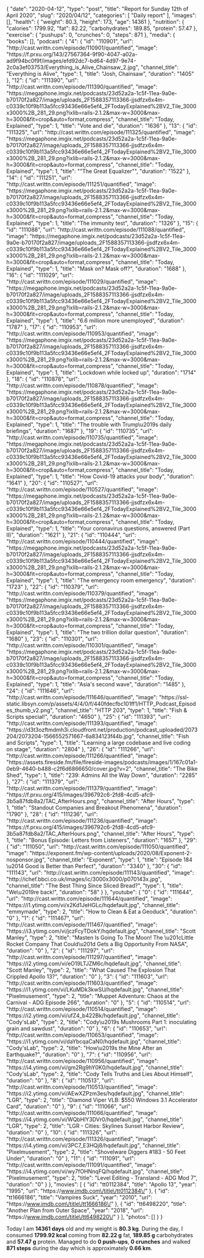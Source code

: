 {
    "date": "2020-04-12",
    "type": "post",
    "title": "Report for Sunday 12th of April 2020",
    "slug": "2020\/04\/12",
    "categories": [
        "Daily report"
    ],
    "images": [],
    "health": {
        "weight": 80.3,
        "height": 173,
        "age": 14361
    },
    "nutrition": {
        "calories": 1799.92,
        "fat": 82.22,
        "carbohydrates": 189.85,
        "protein": 57.47
    },
    "exercise": {
        "pushups": 0,
        "crunches": 0,
        "steps": 871
    },
    "media": {
        "books": [],
        "podcast": {
            "4": {
                "id": "110901",
                "url": "http:\/\/cast.writtn.com\/episode\/110901\/quantified",
                "image": "https:\/\/f.prxu.org\/143\/27567364-9f90-4047-a02a-ad9f94bc0f9f\/images\/efd92dc7-bd64-4d97-9e74-2c0a3ef03753\/Everything_is_Alive_Chainsaw_2.jpg",
                "channel_title": "Everything is Alive",
                "type": 1,
                "title": "Josh, Chainsaw",
                "duration": "1405"
            },
            "12": {
                "id": "111390",
                "url": "http:\/\/cast.writtn.com\/episode\/111390\/quantified",
                "image": "https:\/\/megaphone.imgix.net\/podcasts\/23d52a2a-1c5f-11ea-9a0e-b70170f2a827\/image\/uploads_2F1588357113366-jjsdfzx6x4m-c0339c10f9b113a5fcc93436e66e5ef4_2FTodayExplained%2BV2_Tile_3000x3000%2B_281_29.png?ixlib=rails-2.1.2&max-w=3000&max-h=3000&fit=crop&auto=format,compress",
                "channel_title": "Today, Explained",
                "type": 1,
                "title": "Vote and die",
                "duration": "1636"
            },
            "13": {
                "id": "111325",
                "url": "http:\/\/cast.writtn.com\/episode\/111325\/quantified",
                "image": "https:\/\/megaphone.imgix.net\/podcasts\/23d52a2a-1c5f-11ea-9a0e-b70170f2a827\/image\/uploads_2F1588357113366-jjsdfzx6x4m-c0339c10f9b113a5fcc93436e66e5ef4_2FTodayExplained%2BV2_Tile_3000x3000%2B_281_29.png?ixlib=rails-2.1.2&max-w=3000&max-h=3000&fit=crop&auto=format,compress",
                "channel_title": "Today, Explained",
                "type": 1,
                "title": "\"The Great Equalizer\"",
                "duration": "1522"
            },
            "14": {
                "id": "111251",
                "url": "http:\/\/cast.writtn.com\/episode\/111251\/quantified",
                "image": "https:\/\/megaphone.imgix.net\/podcasts\/23d52a2a-1c5f-11ea-9a0e-b70170f2a827\/image\/uploads_2F1588357113366-jjsdfzx6x4m-c0339c10f9b113a5fcc93436e66e5ef4_2FTodayExplained%2BV2_Tile_3000x3000%2B_281_29.png?ixlib=rails-2.1.2&max-w=3000&max-h=3000&fit=crop&auto=format,compress",
                "channel_title": "Today, Explained",
                "type": 1,
                "title": "The immunity test",
                "duration": "1326"
            },
            "15": {
                "id": "111088",
                "url": "http:\/\/cast.writtn.com\/episode\/111088\/quantified",
                "image": "https:\/\/megaphone.imgix.net\/podcasts\/23d52a2a-1c5f-11ea-9a0e-b70170f2a827\/image\/uploads_2F1588357113366-jjsdfzx6x4m-c0339c10f9b113a5fcc93436e66e5ef4_2FTodayExplained%2BV2_Tile_3000x3000%2B_281_29.png?ixlib=rails-2.1.2&max-w=3000&max-h=3000&fit=crop&auto=format,compress",
                "channel_title": "Today, Explained",
                "type": 1,
                "title": "Mask on? Mask off?",
                "duration": "1688"
            },
            "16": {
                "id": "111029",
                "url": "http:\/\/cast.writtn.com\/episode\/111029\/quantified",
                "image": "https:\/\/megaphone.imgix.net\/podcasts\/23d52a2a-1c5f-11ea-9a0e-b70170f2a827\/image\/uploads_2F1588357113366-jjsdfzx6x4m-c0339c10f9b113a5fcc93436e66e5ef4_2FTodayExplained%2BV2_Tile_3000x3000%2B_281_29.png?ixlib=rails-2.1.2&max-w=3000&max-h=3000&fit=crop&auto=format,compress",
                "channel_title": "Today, Explained",
                "type": 1,
                "title": "6.6 million more unemployed",
                "duration": "1787"
            },
            "17": {
                "id": "110953",
                "url": "http:\/\/cast.writtn.com\/episode\/110953\/quantified",
                "image": "https:\/\/megaphone.imgix.net\/podcasts\/23d52a2a-1c5f-11ea-9a0e-b70170f2a827\/image\/uploads_2F1588357113366-jjsdfzx6x4m-c0339c10f9b113a5fcc93436e66e5ef4_2FTodayExplained%2BV2_Tile_3000x3000%2B_281_29.png?ixlib=rails-2.1.2&max-w=3000&max-h=3000&fit=crop&auto=format,compress",
                "channel_title": "Today, Explained",
                "type": 1,
                "title": "Lockdown while locked up",
                "duration": "1714"
            },
            "18": {
                "id": "110878",
                "url": "http:\/\/cast.writtn.com\/episode\/110878\/quantified",
                "image": "https:\/\/megaphone.imgix.net\/podcasts\/23d52a2a-1c5f-11ea-9a0e-b70170f2a827\/image\/uploads_2F1588357113366-jjsdfzx6x4m-c0339c10f9b113a5fcc93436e66e5ef4_2FTodayExplained%2BV2_Tile_3000x3000%2B_281_29.png?ixlib=rails-2.1.2&max-w=3000&max-h=3000&fit=crop&auto=format,compress",
                "channel_title": "Today, Explained",
                "type": 1,
                "title": "The trouble with Trump\u2019s daily briefings",
                "duration": "1687"
            },
            "19": {
                "id": "110735",
                "url": "http:\/\/cast.writtn.com\/episode\/110735\/quantified",
                "image": "https:\/\/megaphone.imgix.net\/podcasts\/23d52a2a-1c5f-11ea-9a0e-b70170f2a827\/image\/uploads_2F1588357113366-jjsdfzx6x4m-c0339c10f9b113a5fcc93436e66e5ef4_2FTodayExplained%2BV2_Tile_3000x3000%2B_281_29.png?ixlib=rails-2.1.2&max-w=3000&max-h=3000&fit=crop&auto=format,compress",
                "channel_title": "Today, Explained",
                "type": 1,
                "title": "How Covid-19 attacks your body",
                "duration": "1641"
            },
            "20": {
                "id": "110527",
                "url": "http:\/\/cast.writtn.com\/episode\/110527\/quantified",
                "image": "https:\/\/megaphone.imgix.net\/podcasts\/23d52a2a-1c5f-11ea-9a0e-b70170f2a827\/image\/uploads_2F1588357113366-jjsdfzx6x4m-c0339c10f9b113a5fcc93436e66e5ef4_2FTodayExplained%2BV2_Tile_3000x3000%2B_281_29.png?ixlib=rails-2.1.2&max-w=3000&max-h=3000&fit=crop&auto=format,compress",
                "channel_title": "Today, Explained",
                "type": 1,
                "title": "Your coronavirus questions, answered (Part II)",
                "duration": "1621"
            },
            "21": {
                "id": "110444",
                "url": "http:\/\/cast.writtn.com\/episode\/110444\/quantified",
                "image": "https:\/\/megaphone.imgix.net\/podcasts\/23d52a2a-1c5f-11ea-9a0e-b70170f2a827\/image\/uploads_2F1588357113366-jjsdfzx6x4m-c0339c10f9b113a5fcc93436e66e5ef4_2FTodayExplained%2BV2_Tile_3000x3000%2B_281_29.png?ixlib=rails-2.1.2&max-w=3000&max-h=3000&fit=crop&auto=format,compress",
                "channel_title": "Today, Explained",
                "type": 1,
                "title": "The emergency room emergency",
                "duration": "1723"
            },
            "22": {
                "id": "110379",
                "url": "http:\/\/cast.writtn.com\/episode\/110379\/quantified",
                "image": "https:\/\/megaphone.imgix.net\/podcasts\/23d52a2a-1c5f-11ea-9a0e-b70170f2a827\/image\/uploads_2F1588357113366-jjsdfzx6x4m-c0339c10f9b113a5fcc93436e66e5ef4_2FTodayExplained%2BV2_Tile_3000x3000%2B_281_29.png?ixlib=rails-2.1.2&max-w=3000&max-h=3000&fit=crop&auto=format,compress",
                "channel_title": "Today, Explained",
                "type": 1,
                "title": "The two trillion dollar question",
                "duration": "1680"
            },
            "23": {
                "id": "110301",
                "url": "http:\/\/cast.writtn.com\/episode\/110301\/quantified",
                "image": "https:\/\/megaphone.imgix.net\/podcasts\/23d52a2a-1c5f-11ea-9a0e-b70170f2a827\/image\/uploads_2F1588357113366-jjsdfzx6x4m-c0339c10f9b113a5fcc93436e66e5ef4_2FTodayExplained%2BV2_Tile_3000x3000%2B_281_29.png?ixlib=rails-2.1.2&max-w=3000&max-h=3000&fit=crop&auto=format,compress",
                "channel_title": "Today, Explained",
                "type": 1,
                "title": "Asia's second wave",
                "duration": "1485"
            },
            "24": {
                "id": "111646",
                "url": "http:\/\/cast.writtn.com\/episode\/111646\/quantified",
                "image": "https:\/\/ssl-static.libsyn.com\/p\/assets\/4\/4\/0\/f\/440fdecfbc101ff1\/HTTP_Podcast_Episodes_thumb_v2.png",
                "channel_title": "HTTP 203",
                "type": 1,
                "title": "Fish & Scripts special!",
                "duration": "4650"
            },
            "25": {
                "id": "111393",
                "url": "http:\/\/cast.writtn.com\/episode\/111393\/quantified",
                "image": "https:\/\/d3t3ozftmdmh3i.cloudfront.net\/production\/podcast_uploaded\/2073204\/2073204-1566552571667-6a834123f44b.jpg",
                "channel_title": "Fish and Scripts",
                "type": 1,
                "title": "Learning a large codebase and live coding on stage",
                "duration": "2804"
            },
            "26": {
                "id": "111266",
                "url": "http:\/\/cast.writtn.com\/episode\/111266\/quantified",
                "image": "https:\/\/assets.fireside.fm\/file\/fireside-images\/podcasts\/images\/1\/167c01a1-0eb9-4640-b488-c2f6d6866650\/cover.jpg?v=2",
                "channel_title": "The Bike Shed",
                "type": 1,
                "title": "239: Admins All the Way Down",
                "duration": "2285"
            },
            "27": {
                "id": "111379",
                "url": "http:\/\/cast.writtn.com\/episode\/111379\/quantified",
                "image": "https:\/\/f.prxu.org\/415\/images\/396792c6-2fd8-4cd5-afc9-3b5a87fdb8a2\/TAC_AfterHours.png",
                "channel_title": "After Hours",
                "type": 1,
                "title": "Standout Companies and Breakout Phenomena",
                "duration": "1790"
            },
            "28": {
                "id": "111236",
                "url": "http:\/\/cast.writtn.com\/episode\/111236\/quantified",
                "image": "https:\/\/f.prxu.org\/415\/images\/396792c6-2fd8-4cd5-afc9-3b5a87fdb8a2\/TAC_AfterHours.png",
                "channel_title": "After Hours",
                "type": 1,
                "title": "Bonus Episode: Letters from Listeners",
                "duration": "1657"
            },
            "29": {
                "id": "111050",
                "url": "http:\/\/cast.writtn.com\/episode\/111050\/quantified",
                "image": "https:\/\/exponent.fm\/wp-content\/uploads\/2020\/08\/Exponent-2-nosponsor.jpg",
                "channel_title": "Exponent",
                "type": 1,
                "title": "Episode 184 \u2014 Good is Better than Perfect",
                "duration": "3340"
            },
            "30": {
                "id": "111143",
                "url": "http:\/\/cast.writtn.com\/episode\/111143\/quantified",
                "image": "http:\/\/ichef.bbci.co.uk\/images\/ic\/3000x3000\/p070143x.jpg",
                "channel_title": "The Best Thing Since Sliced Bread?",
                "type": 1,
                "title": "We\u2019re back!",
                "duration": "58"
            }
        },
        "youtube": {
            "0": {
                "id": "111644",
                "url": "http:\/\/cast.writtn.com\/episode\/111644\/quantified",
                "image": "https:\/\/i1.ytimg.com\/vi\/x2Kd1JeHGLc\/hqdefault.jpg",
                "channel_title": "emmymade",
                "type": 2,
                "title": "How to Clean & Eat a Geoduck",
                "duration": "0"
            },
            "1": {
                "id": "111467",
                "url": "http:\/\/cast.writtn.com\/episode\/111467\/quantified",
                "image": "https:\/\/i3.ytimg.com\/vi\/jczFcyTDokY\/hqdefault.jpg",
                "channel_title": "Scott Manley",
                "type": 2,
                "title": "Masten Is Going To The Moon! The \u201cLittle Rocket Company That Could\u201d Gets a Big Opportunity From NASA",
                "duration": "0"
            },
            "2": {
                "id": "111297",
                "url": "http:\/\/cast.writtn.com\/episode\/111297\/quantified",
                "image": "https:\/\/i2.ytimg.com\/vi\/eO19LTJZM6c\/hqdefault.jpg",
                "channel_title": "Scott Manley",
                "type": 2,
                "title": "What Caused The Explosion That Crippled Apollo 13?",
                "duration": "0"
            },
            "3": {
                "id": "111603",
                "url": "http:\/\/cast.writtn.com\/episode\/111603\/quantified",
                "image": "https:\/\/i1.ytimg.com\/vi\/LKuMDk3kwSU\/hqdefault.jpg",
                "channel_title": "Pixelmusement",
                "type": 2,
                "title": "Muppet Adventure: Chaos at the Carnival - ADG Episode 266",
                "duration": "0"
            },
            "5": {
                "id": "110514",
                "url": "http:\/\/cast.writtn.com\/episode\/110514\/quantified",
                "image": "https:\/\/i2.ytimg.com\/vi\/ufZ4_b422Bk\/hqdefault.jpg",
                "channel_title": "Cody'sLab",
                "type": 2,
                "title": "Cody\u2019s Mushrooms Part 1: inoculating grain and sawdust",
                "duration": "0"
            },
            "6": {
                "id": "110653",
                "url": "http:\/\/cast.writtn.com\/episode\/110653\/quantified",
                "image": "https:\/\/i1.ytimg.com\/vi\/daYbcqaCaN0\/hqdefault.jpg",
                "channel_title": "Cody'sLab",
                "type": 2,
                "title": "How\u2019s the Mine After an Earthquake?",
                "duration": "0"
            },
            "7": {
                "id": "110956",
                "url": "http:\/\/cast.writtn.com\/episode\/110956\/quantified",
                "image": "https:\/\/i4.ytimg.com\/vi\/gm2Rg9hY0K0\/hqdefault.jpg",
                "channel_title": "Cody'sLab",
                "type": 2,
                "title": "Cody Tells Truths and Lies About Himself",
                "duration": "0"
            },
            "8": {
                "id": "110513",
                "url": "http:\/\/cast.writtn.com\/episode\/110513\/quantified",
                "image": "https:\/\/i2.ytimg.com\/vi\/AEwXZPzm3es\/hqdefault.jpg",
                "channel_title": "LGR",
                "type": 2,
                "title": "Diamond Viper VLB: $550 Windows 3.1 Accelerator Card",
                "duration": "0"
            },
            "9": {
                "id": "111066",
                "url": "http:\/\/cast.writtn.com\/episode\/111066\/quantified",
                "image": "https:\/\/i4.ytimg.com\/vi\/WQbHlY3DVr0\/hqdefault.jpg",
                "channel_title": "LGR",
                "type": 2,
                "title": "LGR - Cities: Skylines Sunset Harbor Review",
                "duration": "0"
            },
            "10": {
                "id": "111326",
                "url": "http:\/\/cast.writtn.com\/episode\/111326\/quantified",
                "image": "https:\/\/i4.ytimg.com\/vi\/3PC7_E3HQj8\/hqdefault.jpg",
                "channel_title": "Pixelmusement",
                "type": 2,
                "title": "Shovelware Diggers #183 - 50 Feet Under",
                "duration": "0"
            },
            "11": {
                "id": "111091",
                "url": "http:\/\/cast.writtn.com\/episode\/111091\/quantified",
                "image": "https:\/\/i4.ytimg.com\/vi\/wy7fOHNnqFQ\/hqdefault.jpg",
                "channel_title": "Pixelmusement",
                "type": 2,
                "title": "Level Editing - Transland - ADG Mod 7",
                "duration": "0"
            }
        },
        "movies": [
            {
                "id": "tt0112384",
                "title": "Apollo 13",
                "year": "1995",
                "url": "https:\/\/www.imdb.com\/title\/tt0112384\/"
            },
            {
                "id": "tt1666186",
                "title": "Vampires Suck",
                "year": "2010",
                "url": "https:\/\/www.imdb.com\/title\/tt1666186\/"
            },
            {
                "id": "tt6498220",
                "title": "Another Plan from Outer Space",
                "year": "2018",
                "url": "https:\/\/www.imdb.com\/title\/tt6498220\/"
            }
        ],
        "photos": []
    }
}

Today I am <strong>14361 days</strong> old and my weight is <strong>80.3 kg</strong>. During the day, I consumed <strong>1799.92 kcal</strong> coming from <strong>82.22 g</strong> fat, <strong>189.85 g</strong> carbohydrates and <strong>57.47 g</strong> protein. Managed to do <strong>0 push-ups</strong>, <strong>0 crunches</strong> and walked <strong>871 steps</strong> during the day which is approximately <strong>0.66 km</strong>.